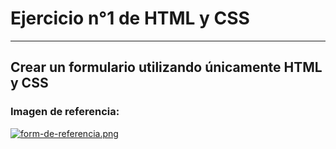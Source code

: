 # Ejercicio n°1 de HTML y CSS
---
## Crear un formulario utilizando únicamente HTML y CSS
### Imagen de referencia:
[![form-de-referencia.png](https://i.postimg.cc/8cYNprfH/form-de-referencia.png)](https://postimg.cc/sG5tKxcQ)
